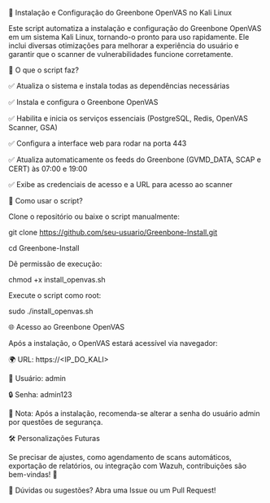 📌 Instalação e Configuração do Greenbone OpenVAS no Kali Linux

Este script automatiza a instalação e configuração do Greenbone OpenVAS em um sistema Kali Linux, tornando-o pronto para uso rapidamente. Ele inclui diversas otimizações para melhorar a experiência do usuário e garantir que o scanner de vulnerabilidades funcione corretamente.

🔧 O que o script faz?

✅ Atualiza o sistema e instala todas as dependências necessárias

✅ Instala e configura o Greenbone OpenVAS

✅ Habilita e inicia os serviços essenciais (PostgreSQL, Redis, OpenVAS Scanner, GSA)

✅ Configura a interface web para rodar na porta 443

✅ Atualiza automaticamente os feeds do Greenbone (GVMD_DATA, SCAP e CERT) às 07:00 e 19:00

✅ Exibe as credenciais de acesso e a URL para acesso ao scanner


📜 Como usar o script?

Clone o repositório ou baixe o script manualmente:

git clone https://github.com/seu-usuario/Greenbone-Install.git

cd Greenbone-Install

Dê permissão de execução:

chmod +x install_openvas.sh

Execute o script como root:

sudo ./install_openvas.sh

🌐 Acesso ao Greenbone OpenVAS


Após a instalação, o OpenVAS estará acessível via navegador:


🌍 URL: https://<IP_DO_KALI>

🔑 Usuário: admin

🔒 Senha: admin123

📢 Nota: Após a instalação, recomenda-se alterar a senha do usuário admin por questões de segurança.

🛠 Personalizações Futuras

Se precisar de ajustes, como agendamento de scans automáticos, exportação de relatórios, ou integração com Wazuh, contribuições são bem-vindas! 🚀

📩 Dúvidas ou sugestões? Abra uma Issue ou um Pull Request!
